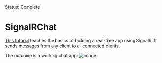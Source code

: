 
Status: Complete

# SignalRChat
[This tutorial](https://learn.microsoft.com/en-us/aspnet/core/tutorials/signalr) teaches the basics of building a real-time app using SignalR. It sends messages from any client to all connected clients.

The outcome is a working chat app:
![image](https://user-images.githubusercontent.com/52072305/193005298-cfec584c-c1f3-44c1-8774-a77273ca444a.png)
